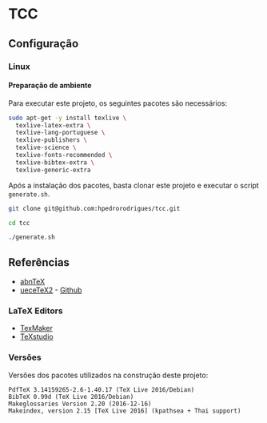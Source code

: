 # TCC

## Configuração

### Linux

#### Preparação de ambiente

Para executar este projeto, os seguintes pacotes são necessários:

```bash
sudo apt-get -y install texlive \
  texlive-latex-extra \
  texlive-lang-portuguese \
  texlive-publishers \
  texlive-science \
  texlive-fonts-recommended \
  texlive-bibtex-extra \
  texlive-generic-extra
```

Após a instalação dos pacotes, basta clonar este projeto e executar o script `generate.sh`.

```bash
git clone git@github.com:hpedrorodrigues/tcc.git

cd tcc

./generate.sh
```

## Referências

- [abnTeX](http://www.abntex.net.br)
- [ueceTeX2](http://thiagodnf.github.io/uecetex2) - [Github](https://github.com/thiagodnf/uecetex2)


### LaTeX Editors

- [TexMaker](http://www.xm1math.net/texmaker/index.html)
- [TeXstudio](http://www.texstudio.org)

### Versões

Versões dos pacotes utilizados na construção deste projeto:

```
PdfTeX 3.14159265-2.6-1.40.17 (TeX Live 2016/Debian)
BibTeX 0.99d (TeX Live 2016/Debian)
Makeglossaries Version 2.20 (2016-12-16)
Makeindex, version 2.15 [TeX Live 2016] (kpathsea + Thai support)
```